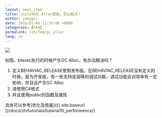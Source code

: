 ```yaml
---
layout: news_item
title: unity中GC Alloc很高，怎么解决？ 
author: jonygli
date: 2016-01-06 11:35:00 +0800
categories: [FAQ]
permalink: /zh/faq/gc_alloc
lang: zh
---
```


![]({{site.url}}{{site.baseurl}}/img/faq/gc_alloc.png)

如图，btexec执行的时候产生GC Alloc，有办法解决吗？

 1. 定义BEHAVIAC_RELEASE使用发布版。在BEHAVIAC_RELEASE没有定义的时候，是为开发版，有一些支持连调等的调试功能，调试功能会对效率有一定影响，并且会产生GC Alloc
 1. 请使用C#格式
 1. 并且使用public的函数及属性


具体可以参考[优化及性能]({{ site.baseurl }}/docs/zh/tutorials/tutorial10_performence/)
